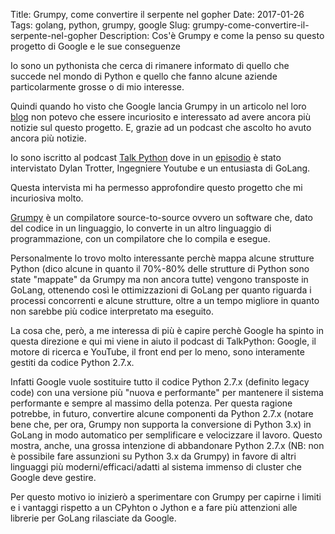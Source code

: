 Title: Grumpy, come convertire il serpente nel gopher
Date: 2017-01-26
Tags: golang, python, grumpy, google
Slug: grumpy-come-convertire-il-serpente-nel-gopher
Description: Cos'è Grumpy e come la penso su questo progetto di Google e le sue conseguenze


Io sono un pythonista che cerca di rimanere informato di quello che succede nel mondo di Python e quello che fanno alcune aziende particolarmente grosse o di mio interesse.

Quindi quando ho visto che Google lancia Grumpy in un articolo nel loro [blog](https://opensource.googleblog.com/2017/01/grumpy-go-running-python.html) non potevo che essere incuriosito  e interessato ad avere ancora più notizie sul questo progetto. E, grazie ad un podcast che ascolto ho avuto ancora più notizie.

Io sono iscritto al podcast [Talk Python](https://talkpython.fm/) dove in un [episodio](https://talkpython.fm/episodes/show/95/grumpy-running-python-on-go) è stato intervistato Dylan Trotter, Ingegniere Youtube e un entusiasta di GoLang.

<!--more-->

Questa intervista mi ha permesso approfondire questo progetto che mi incuriosiva molto.

[Grumpy](https://github.com/google/grumpy) è un compilatore source-to-source ovvero un software che, dato del codice in un linguaggio, lo converte in un altro linguaggio di programmazione, con un compilatore che lo compila e esegue.

Personalmente lo trovo molto interessante perchè mappa alcune strutture Python (dico alcune in quanto il 70%-80% delle strutture di Python sono state "mappate" da Grumpy ma non ancora tutte) vengono transposte in GoLang, ottenendo così le ottimizzazioni di GoLang per quanto riguarda i processi concorrenti e alcune strutture, oltre a un tempo migliore in quanto non sarebbe più codice interpretato ma eseguito.

La cosa che, però, a me interessa di più è capire perchè Google ha spinto in questa direzione e qui mi viene in aiuto il podcast di TalkPython: Google, il motore di ricerca e YouTube, il front end per lo meno, sono interamente gestiti da codice Python 2.7.x.

Infatti Google vuole sostituire tutto il codice Python 2.7.x (definito legacy code) con una versione più "nuova e performante" per mantenere il sistema performante e sempre al massimo della potenza. Per questa ragione potrebbe, in futuro, convertire alcune componenti da Python 2.7.x (notare bene che, per ora, Grumpy non supporta la conversione di Python 3.x) in GoLang in modo automatico per semplificare e velocizzare il lavoro. Questo mostra, anche, una grossa intenzione di abbandonare Python 2.7.x (NB: non è possibile fare assunzioni su Python 3.x da Grumpy) in favore di altri linguaggi più moderni/efficaci/adatti al sistema immenso di cluster che Google deve gestire.

Per questo motivo io inizierò a sperimentare con Grumpy per capirne i limiti e i vantaggi rispetto a un CPyhton o Jython e a fare più attenzioni alle librerie per GoLang rilasciate da Google.
